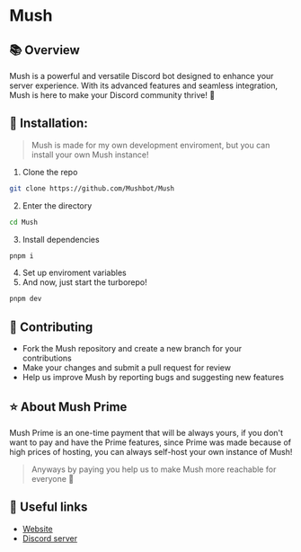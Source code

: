 # Mush

## 📚 Overview
Mush is a powerful and versatile Discord bot designed to enhance your server experience. With its advanced features and seamless integration, Mush is here to make your Discord community thrive! 💪

## 🔧 Installation:
> Mush is made for my own development enviroment, but you can install your own Mush instance!

1. Clone the repo 
```bash
git clone https://github.com/Mushbot/Mush
```
2. Enter the directory
```bash
cd Mush
```
3. Install dependencies
```bash
pnpm i
```
4. Set up enviroment variables
5. And now, just start the turborepo!
```bash
pnpm dev
```

## 🤝 Contributing
- Fork the Mush repository and create a new branch for your contributions
- Make your changes and submit a pull request for review
- Help us improve Mush by reporting bugs and suggesting new features

## ⭐ About Mush Prime
Mush Prime is an one-time payment that will be always yours, if you don't want to pay and have the Prime features, since Prime was made because of high prices of hosting, you can always self-host your own instance of Mush!

> Anyways by paying you help us to make Mush more reachable for everyone 💖

## 🔗 Useful links
- [Website](https://Mush.vercel.app)
- [Discord server](https://discord.gg)